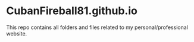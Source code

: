 # CubanFireball81.github.io
This repo contains all folders and files related to my personal/professional website.
